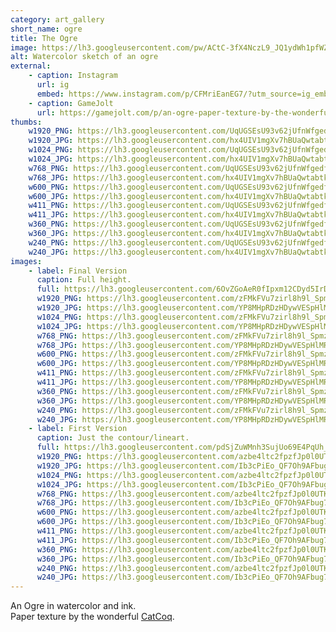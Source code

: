 ```yaml
---
category: art_gallery
short_name: ogre
title: The Ogre
image: https://lh3.googleusercontent.com/pw/ACtC-3fX4NczL9_JQ1ydWh1pfWZi9DgQnouqGWLLCyWLbvSxC-0TsqnpcDf9wxI0wYjsCmWrw6SsLTpxPSp9iLBTtXV6U5wu_WYrvJatmEd3zdP5bfnKVHxuvMX-nvn-R9zL7rHL3e_06rXpSV7uh9G14GHa=w1200-h630-no?authuser=0
alt: Watercolor sketch of an ogre
external:
    - caption: Instagram
      url: ig
      embed: https://www.instagram.com/p/CFMriEanEG7/?utm_source=ig_embed&amp;utm_campaign=loading
    - caption: GameJolt
      url: https://gamejolt.com/p/an-ogre-paper-texture-by-the-wonderful-catcoq-ydyih9zm
thumbs:
    w1920_PNG: https://lh3.googleusercontent.com/UqUGSEsU93v62jUfnWfgedfh7Q2Ig4sd-pVPYkWEkuQp4oX7YoFZQXOFdmvGc9pYMuJlDrhwzDMyjrDONYbEK1oXPpPHjD5d0Hfi0vkNkdXBXmshGVaRbulr8KrPfYTzg_vBBzAUaw=w355
    w1920_JPG: https://lh3.googleusercontent.com/hx4UIV1mgXv7hBUaQwtabtk6PvBQ0iVzb3nkYVbydG2Z-z9ueKeOFgBIhTG1HfqVNVJT-VLL55VYtItULTbzAl0ztInr3eKpFSk7y_gCIVf6LbpthoBqIwGSCc8eYgBZG19GeYZtsQ=w355
    w1024_PNG: https://lh3.googleusercontent.com/UqUGSEsU93v62jUfnWfgedfh7Q2Ig4sd-pVPYkWEkuQp4oX7YoFZQXOFdmvGc9pYMuJlDrhwzDMyjrDONYbEK1oXPpPHjD5d0Hfi0vkNkdXBXmshGVaRbulr8KrPfYTzg_vBBzAUaw=w284
    w1024_JPG: https://lh3.googleusercontent.com/hx4UIV1mgXv7hBUaQwtabtk6PvBQ0iVzb3nkYVbydG2Z-z9ueKeOFgBIhTG1HfqVNVJT-VLL55VYtItULTbzAl0ztInr3eKpFSk7y_gCIVf6LbpthoBqIwGSCc8eYgBZG19GeYZtsQ=w284
    w768_PNG: https://lh3.googleusercontent.com/UqUGSEsU93v62jUfnWfgedfh7Q2Ig4sd-pVPYkWEkuQp4oX7YoFZQXOFdmvGc9pYMuJlDrhwzDMyjrDONYbEK1oXPpPHjD5d0Hfi0vkNkdXBXmshGVaRbulr8KrPfYTzg_vBBzAUaw=w213
    w768_JPG: https://lh3.googleusercontent.com/hx4UIV1mgXv7hBUaQwtabtk6PvBQ0iVzb3nkYVbydG2Z-z9ueKeOFgBIhTG1HfqVNVJT-VLL55VYtItULTbzAl0ztInr3eKpFSk7y_gCIVf6LbpthoBqIwGSCc8eYgBZG19GeYZtsQ=w213
    w600_PNG: https://lh3.googleusercontent.com/UqUGSEsU93v62jUfnWfgedfh7Q2Ig4sd-pVPYkWEkuQp4oX7YoFZQXOFdmvGc9pYMuJlDrhwzDMyjrDONYbEK1oXPpPHjD5d0Hfi0vkNkdXBXmshGVaRbulr8KrPfYTzg_vBBzAUaw=w166
    w600_JPG: https://lh3.googleusercontent.com/hx4UIV1mgXv7hBUaQwtabtk6PvBQ0iVzb3nkYVbydG2Z-z9ueKeOFgBIhTG1HfqVNVJT-VLL55VYtItULTbzAl0ztInr3eKpFSk7y_gCIVf6LbpthoBqIwGSCc8eYgBZG19GeYZtsQ=w166
    w411_PNG: https://lh3.googleusercontent.com/UqUGSEsU93v62jUfnWfgedfh7Q2Ig4sd-pVPYkWEkuQp4oX7YoFZQXOFdmvGc9pYMuJlDrhwzDMyjrDONYbEK1oXPpPHjD5d0Hfi0vkNkdXBXmshGVaRbulr8KrPfYTzg_vBBzAUaw=w114
    w411_JPG: https://lh3.googleusercontent.com/hx4UIV1mgXv7hBUaQwtabtk6PvBQ0iVzb3nkYVbydG2Z-z9ueKeOFgBIhTG1HfqVNVJT-VLL55VYtItULTbzAl0ztInr3eKpFSk7y_gCIVf6LbpthoBqIwGSCc8eYgBZG19GeYZtsQ=w114
    w360_PNG: https://lh3.googleusercontent.com/UqUGSEsU93v62jUfnWfgedfh7Q2Ig4sd-pVPYkWEkuQp4oX7YoFZQXOFdmvGc9pYMuJlDrhwzDMyjrDONYbEK1oXPpPHjD5d0Hfi0vkNkdXBXmshGVaRbulr8KrPfYTzg_vBBzAUaw=w100
    w360_JPG: https://lh3.googleusercontent.com/hx4UIV1mgXv7hBUaQwtabtk6PvBQ0iVzb3nkYVbydG2Z-z9ueKeOFgBIhTG1HfqVNVJT-VLL55VYtItULTbzAl0ztInr3eKpFSk7y_gCIVf6LbpthoBqIwGSCc8eYgBZG19GeYZtsQ=w100
    w240_PNG: https://lh3.googleusercontent.com/UqUGSEsU93v62jUfnWfgedfh7Q2Ig4sd-pVPYkWEkuQp4oX7YoFZQXOFdmvGc9pYMuJlDrhwzDMyjrDONYbEK1oXPpPHjD5d0Hfi0vkNkdXBXmshGVaRbulr8KrPfYTzg_vBBzAUaw=w66
    w240_JPG: https://lh3.googleusercontent.com/hx4UIV1mgXv7hBUaQwtabtk6PvBQ0iVzb3nkYVbydG2Z-z9ueKeOFgBIhTG1HfqVNVJT-VLL55VYtItULTbzAl0ztInr3eKpFSk7y_gCIVf6LbpthoBqIwGSCc8eYgBZG19GeYZtsQ=w66
images:
    - label: Final Version
      caption: Full height.
      full: https://lh3.googleusercontent.com/6OvZGoAeR0fIpxm12CDyd5IrDVVdXaurNLN6geIkStypA1RELscDrUKvNWA5DxTFGYU8UGg9Ecx2oABuw5WvWU4NKNL37tW52mHlUcEZRONoZf2QznLoG7GRgmOOcAdzq1hESEizBg=w1080-h1080
      w1920_PNG: https://lh3.googleusercontent.com/zFMkFVu7zirl8h9l_SpmzavkgWGeIq8RW2pkZ0upVr2cc7qhJIe9lc0JevkQuOBNGzyYtCbJ9DGreuP4H7OlRvc1yNH1PLtSVWvDi5VfShWQi_I6m-AQ8G-fBq5zwjK1T2agDBS9nw=w850
      w1920_JPG: https://lh3.googleusercontent.com/YP8MHpRDzHDywVESpHlMRRIj6zzmmwRpYOmcKsaMsHjpxeHykdZejFc-dy4JDoYt72o2LRQteni24msb78IYQdyU2ClTNOs1hE9DLNBUH7LLZCqdMU0IM8Pn-6g2_TV_3Zkv6-qnxw=w850
      w1024_PNG: https://lh3.googleusercontent.com/zFMkFVu7zirl8h9l_SpmzavkgWGeIq8RW2pkZ0upVr2cc7qhJIe9lc0JevkQuOBNGzyYtCbJ9DGreuP4H7OlRvc1yNH1PLtSVWvDi5VfShWQi_I6m-AQ8G-fBq5zwjK1T2agDBS9nw=w711
      w1024_JPG: https://lh3.googleusercontent.com/YP8MHpRDzHDywVESpHlMRRIj6zzmmwRpYOmcKsaMsHjpxeHykdZejFc-dy4JDoYt72o2LRQteni24msb78IYQdyU2ClTNOs1hE9DLNBUH7LLZCqdMU0IM8Pn-6g2_TV_3Zkv6-qnxw=w711
      w768_PNG: https://lh3.googleusercontent.com/zFMkFVu7zirl8h9l_SpmzavkgWGeIq8RW2pkZ0upVr2cc7qhJIe9lc0JevkQuOBNGzyYtCbJ9DGreuP4H7OlRvc1yNH1PLtSVWvDi5VfShWQi_I6m-AQ8G-fBq5zwjK1T2agDBS9nw=w533
      w768_JPG: https://lh3.googleusercontent.com/YP8MHpRDzHDywVESpHlMRRIj6zzmmwRpYOmcKsaMsHjpxeHykdZejFc-dy4JDoYt72o2LRQteni24msb78IYQdyU2ClTNOs1hE9DLNBUH7LLZCqdMU0IM8Pn-6g2_TV_3Zkv6-qnxw=w533
      w600_PNG: https://lh3.googleusercontent.com/zFMkFVu7zirl8h9l_SpmzavkgWGeIq8RW2pkZ0upVr2cc7qhJIe9lc0JevkQuOBNGzyYtCbJ9DGreuP4H7OlRvc1yNH1PLtSVWvDi5VfShWQi_I6m-AQ8G-fBq5zwjK1T2agDBS9nw=w416
      w600_JPG: https://lh3.googleusercontent.com/YP8MHpRDzHDywVESpHlMRRIj6zzmmwRpYOmcKsaMsHjpxeHykdZejFc-dy4JDoYt72o2LRQteni24msb78IYQdyU2ClTNOs1hE9DLNBUH7LLZCqdMU0IM8Pn-6g2_TV_3Zkv6-qnxw=w416
      w411_PNG: https://lh3.googleusercontent.com/zFMkFVu7zirl8h9l_SpmzavkgWGeIq8RW2pkZ0upVr2cc7qhJIe9lc0JevkQuOBNGzyYtCbJ9DGreuP4H7OlRvc1yNH1PLtSVWvDi5VfShWQi_I6m-AQ8G-fBq5zwjK1T2agDBS9nw=w285
      w411_JPG: https://lh3.googleusercontent.com/YP8MHpRDzHDywVESpHlMRRIj6zzmmwRpYOmcKsaMsHjpxeHykdZejFc-dy4JDoYt72o2LRQteni24msb78IYQdyU2ClTNOs1hE9DLNBUH7LLZCqdMU0IM8Pn-6g2_TV_3Zkv6-qnxw=w285
      w360_PNG: https://lh3.googleusercontent.com/zFMkFVu7zirl8h9l_SpmzavkgWGeIq8RW2pkZ0upVr2cc7qhJIe9lc0JevkQuOBNGzyYtCbJ9DGreuP4H7OlRvc1yNH1PLtSVWvDi5VfShWQi_I6m-AQ8G-fBq5zwjK1T2agDBS9nw=w250
      w360_JPG: https://lh3.googleusercontent.com/YP8MHpRDzHDywVESpHlMRRIj6zzmmwRpYOmcKsaMsHjpxeHykdZejFc-dy4JDoYt72o2LRQteni24msb78IYQdyU2ClTNOs1hE9DLNBUH7LLZCqdMU0IM8Pn-6g2_TV_3Zkv6-qnxw=w250
      w240_PNG: https://lh3.googleusercontent.com/zFMkFVu7zirl8h9l_SpmzavkgWGeIq8RW2pkZ0upVr2cc7qhJIe9lc0JevkQuOBNGzyYtCbJ9DGreuP4H7OlRvc1yNH1PLtSVWvDi5VfShWQi_I6m-AQ8G-fBq5zwjK1T2agDBS9nw=w166
      w240_JPG: https://lh3.googleusercontent.com/YP8MHpRDzHDywVESpHlMRRIj6zzmmwRpYOmcKsaMsHjpxeHykdZejFc-dy4JDoYt72o2LRQteni24msb78IYQdyU2ClTNOs1hE9DLNBUH7LLZCqdMU0IM8Pn-6g2_TV_3Zkv6-qnxw=w166
    - label: First Version
      caption: Just the contour/lineart.
      full: https://lh3.googleusercontent.com/pdSjZuWMnh3SujUo69E4PqUh_XtAd3ZF0-BQq9EzeFIacFRPiwML4Rt-xD2eHpYFX5hiNHTupm7w7Mq-ZwSkZ22Lfymq_mjzJwe9ztqG8b1rNvI9mqw3TYx8ug1tT_3xDqQ7mxPHUg=w1080-h1080
      w1920_PNG: https://lh3.googleusercontent.com/azbe4ltc2fpzfJp0l0UTKLAkBm4NWVm7mvDWQylQeu031u-83UunQozmXzbaFN63tq8SMlgQDtd7q4glq5khp7--WQWNrpSxy6c4rZKt4Y7PWX_lcHmWH9x4grb7IGL94Jlu4GPWFQ=w850
      w1920_JPG: https://lh3.googleusercontent.com/Ib3cPiEo_QF7Oh9AFbug7sK0rb1QDX9sHlx4pU0hVk5L9x2R0OWVPCSeVxMncDio-5oPq8W6QOiX1R12wcZDN6O2v9TPHNvJ-0F3rpOvmXoX1-4HLq2kjKEYvxKoMj1tEAe-UzB1Mw=w850
      w1024_PNG: https://lh3.googleusercontent.com/azbe4ltc2fpzfJp0l0UTKLAkBm4NWVm7mvDWQylQeu031u-83UunQozmXzbaFN63tq8SMlgQDtd7q4glq5khp7--WQWNrpSxy6c4rZKt4Y7PWX_lcHmWH9x4grb7IGL94Jlu4GPWFQ=w711
      w1024_JPG: https://lh3.googleusercontent.com/Ib3cPiEo_QF7Oh9AFbug7sK0rb1QDX9sHlx4pU0hVk5L9x2R0OWVPCSeVxMncDio-5oPq8W6QOiX1R12wcZDN6O2v9TPHNvJ-0F3rpOvmXoX1-4HLq2kjKEYvxKoMj1tEAe-UzB1Mw=w711
      w768_PNG: https://lh3.googleusercontent.com/azbe4ltc2fpzfJp0l0UTKLAkBm4NWVm7mvDWQylQeu031u-83UunQozmXzbaFN63tq8SMlgQDtd7q4glq5khp7--WQWNrpSxy6c4rZKt4Y7PWX_lcHmWH9x4grb7IGL94Jlu4GPWFQ=w533
      w768_JPG: https://lh3.googleusercontent.com/Ib3cPiEo_QF7Oh9AFbug7sK0rb1QDX9sHlx4pU0hVk5L9x2R0OWVPCSeVxMncDio-5oPq8W6QOiX1R12wcZDN6O2v9TPHNvJ-0F3rpOvmXoX1-4HLq2kjKEYvxKoMj1tEAe-UzB1Mw=w533
      w600_PNG: https://lh3.googleusercontent.com/azbe4ltc2fpzfJp0l0UTKLAkBm4NWVm7mvDWQylQeu031u-83UunQozmXzbaFN63tq8SMlgQDtd7q4glq5khp7--WQWNrpSxy6c4rZKt4Y7PWX_lcHmWH9x4grb7IGL94Jlu4GPWFQ=w416
      w600_JPG: https://lh3.googleusercontent.com/Ib3cPiEo_QF7Oh9AFbug7sK0rb1QDX9sHlx4pU0hVk5L9x2R0OWVPCSeVxMncDio-5oPq8W6QOiX1R12wcZDN6O2v9TPHNvJ-0F3rpOvmXoX1-4HLq2kjKEYvxKoMj1tEAe-UzB1Mw=w416
      w411_PNG: https://lh3.googleusercontent.com/azbe4ltc2fpzfJp0l0UTKLAkBm4NWVm7mvDWQylQeu031u-83UunQozmXzbaFN63tq8SMlgQDtd7q4glq5khp7--WQWNrpSxy6c4rZKt4Y7PWX_lcHmWH9x4grb7IGL94Jlu4GPWFQ=w285
      w411_JPG: https://lh3.googleusercontent.com/Ib3cPiEo_QF7Oh9AFbug7sK0rb1QDX9sHlx4pU0hVk5L9x2R0OWVPCSeVxMncDio-5oPq8W6QOiX1R12wcZDN6O2v9TPHNvJ-0F3rpOvmXoX1-4HLq2kjKEYvxKoMj1tEAe-UzB1Mw=w285
      w360_PNG: https://lh3.googleusercontent.com/azbe4ltc2fpzfJp0l0UTKLAkBm4NWVm7mvDWQylQeu031u-83UunQozmXzbaFN63tq8SMlgQDtd7q4glq5khp7--WQWNrpSxy6c4rZKt4Y7PWX_lcHmWH9x4grb7IGL94Jlu4GPWFQ=w250
      w360_JPG: https://lh3.googleusercontent.com/Ib3cPiEo_QF7Oh9AFbug7sK0rb1QDX9sHlx4pU0hVk5L9x2R0OWVPCSeVxMncDio-5oPq8W6QOiX1R12wcZDN6O2v9TPHNvJ-0F3rpOvmXoX1-4HLq2kjKEYvxKoMj1tEAe-UzB1Mw=w250
      w240_PNG: https://lh3.googleusercontent.com/azbe4ltc2fpzfJp0l0UTKLAkBm4NWVm7mvDWQylQeu031u-83UunQozmXzbaFN63tq8SMlgQDtd7q4glq5khp7--WQWNrpSxy6c4rZKt4Y7PWX_lcHmWH9x4grb7IGL94Jlu4GPWFQ=w166
      w240_JPG: https://lh3.googleusercontent.com/Ib3cPiEo_QF7Oh9AFbug7sK0rb1QDX9sHlx4pU0hVk5L9x2R0OWVPCSeVxMncDio-5oPq8W6QOiX1R12wcZDN6O2v9TPHNvJ-0F3rpOvmXoX1-4HLq2kjKEYvxKoMj1tEAe-UzB1Mw=w166
---
```


An Ogre in watercolor and ink.  
Paper texture by the wonderful [CatCoq](https://www.instagram.com/catcoq/).
